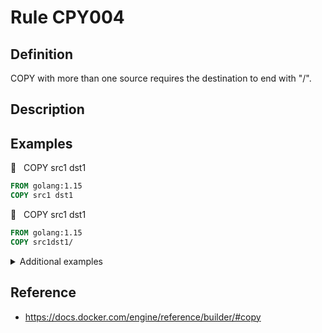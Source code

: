 # Rule CPY004

## Definition

COPY with more than one source requires the destination to end with &#34;/&#34;.

## Description



## Examples


 &#x1F534; &nbsp; COPY src1 dst1

```Dockerfile
FROM golang:1.15
COPY src1 dst1 
```


 &#x1F534; &nbsp; COPY src1      dst1

```Dockerfile
FROM golang:1.15
COPY src1dst1/
```



<details><br>
<summary>Additional examples</summary>


 &#x1F7E2; &nbsp; COPY src1 src2 dst1

```Dockerfile
    FROM golang:1.15
    COPY src1 src2 dst1 
```


 &#x1F534; &nbsp; COPY src1 src2 dst1/

```Dockerfile
    FROM golang:1.15
    COPY src1 src2 dst1/
```


 &#x1F534; &nbsp; COPY -chmod=7 src1 dst1/

```Dockerfile
    FROM golang:1.15
    COPY -chmod=7 src2 dst1/
```



<p align="right"><sup>Note: all examples are parsed and/or generated from test cases.</sup></p>

</details>

## Reference

- https://docs.docker.com/engine/reference/builder/#copy
